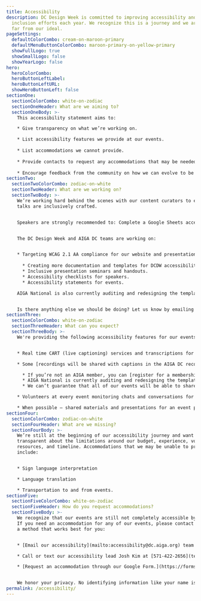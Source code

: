 ```yaml
---
title: Accessibility
description: DC Design Week is committed to improving accessibility and
  inclusion efforts each year. We recognize this is a journey and we are still
  far from our ideal.
pageSettings:
  defaultColorCombo: cream-on-maroon-primary
  defaultMenuButtonColorCombo: maroon-primary-on-yellow-primary
  showFullLogo: true
  showSmallLogo: false
  showYearLogo: false
hero:
  heroColorCombo:
  heroButtonLeftLabel:
  heroButtonLeftURL:
  showHeroButtonLeft: false
sectionOne:
  sectionColorCombo: white-on-zodiac
  sectionOneHeader: What are we aiming to?
  sectionOneBody: >-
    This accessibility statement aims to:

    * Give transparency on what we’re working on.

    * List accessibility features we provide at our events.
    
    * List accommodations we cannot provide.
    
    * Provide contacts to request any accommodations that may be needed or undocumented.
    
    * Encourage feedback from the community on how we can evolve to be more inclusive by default in the future.
sectionTwo:
  sectionTwoColorCombo: zodiac-on-white
  sectionTwoHeader: What are we working on?
  sectionTwoBody: >-
    We’re working hard behind the scenes with our content curators to ensure all
    talks are inclusively crafted.


    Speakers are strongly recommended to: Complete a Google Sheets accessibility checklist based on [Allison Ravenhall’s article Inclusive Design for Accessible Presentations.](https://www.smashingmagazine.com/2018/11/inclusive-design-accessible-presentations/) Attend an inclusive presentation seminar, read an inclusive presentation handout, and review Allison’s article.


    The DC Design Week and AIGA DC teams are working on:


    * Targeting WCAG 2.1 AA compliance for our website and presentation materials which includes meaningful alt text, respecting reduced motion preferences, and understandable heading structures. We can’t cover everything as a team of volunteers, so if you see something wrong please let us know at [designweek@dc.aiga.org](mailto:dcdesignweek@dc.aiga.org).
    
      * Creating more documentation and templates for DCDW accessibility including:
      * Inclusive presentation seminars and handouts.
      * Accessibility checklists for speakers.
      * Accessibility statements for events.

    AIGA National is also currently auditing and redesigning the template used by all chapters, including DC, to make registration and access to videos more accessible to everyone.


    Is there anything else we should be doing? Let us know by emailing our accessibility team at [accessibility@dc.aiga.org](mailto:accessibility@dc.aiga.org).
sectionThree:
  sectionColorCombo: white-on-zodiac
  sectionThreeHeader: What can you expect?
  sectionThreeBody: >-
    We're providing the following accessibility features for our events:


    * Real time CART (live captioning) services and transcriptions for virtual events.

    * Some [recordings will be shared with captions in the AIGA DC recordings archive](https://dc.aiga.org/introducing-the-aiga-dc-event-recordings-archive/) for AIGA members to rewatch or catch up on at a later date.

      * If you’re not an AIGA member, you can [register for a membership on our website](https://dc.aiga.org/membership/membership-rates/) for just $50 for a year. We’re a 100% non-revenue generating entity, so this goes a long way to keeping us afloat.
      * AIGA National is currently auditing and redesigning the template used by all chapters, including DC, to make registration and access to videos more accessible to everyone. If you have difficulties registering or accessing the recordings in its current state, please let us know at dcdw@dc.aiga.org.
      * We can’t guarantee that all of our events will be able to share recordings as some talks may contain classified information. If we’re unable to do so, we’ll disclose that ahead of time in each of the event’s descriptions.

    * Volunteers at every event monitoring chats and conversations for [compliance to AIGA’s code of conduct](https://dc.aiga.org/events/code-of-conduct/).

    * When possible — shared materials and presentations for an event prior to it starting. Follow along comfortably with your own technology and at your own pace.
sectionFour:
  sectionColorCombo: zodiac-on-white
  sectionFourHeader: What are we missing?
  sectionFourBody: >-
    We’re still at the beginning of our accessibility journey and want to be
    transparent about the limitations around our budget, experience, volunteer
    resources, and timeline. Accommodations that we may be unable to provide
    include:


    * Sign language interpretation

    * Language translation

    * Transportation to and from events.
sectionFive:
  sectionFiveColorCombo: white-on-zodiac
  sectionFiveHeader: How do you request accommodations?
  sectionFiveBody: >-
    We recognize that our events are still not completely accessible by default.
    If you need an accommodation for any of our events, please contact us using
    a method that works best for you:


    * [Email our accessibility](mailto:accessibility@dc.aiga.org) team at accessibility@dc.aiga.org.

    * Call or text our accessibility lead Josh Kim at [571-422-2656](tel:571-422-2656).

    * [Request an accommodation through our Google Form.](https://forms.gle/VTys8LzewYs2isUm7)


    We honor your privacy. No identifying information like your name is required to request an accomodation, and all details will be deleted once completed.
permalink: /accessibility/
---
```

